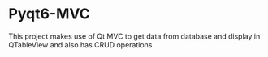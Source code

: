 # Pyqt6-MVC
This project makes use of Qt MVC to get data from database and display in QTableView and also has CRUD operations
